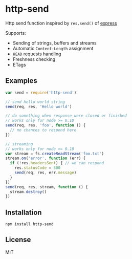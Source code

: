 # http-send

Http send function inspired by `res.send()` of [express](https://github.com/visionmedia/express)

Supports:
  - Sending of strings, buffers and streams
  - Automatic `Content-Length` assignment
  - `HEAD` requests handling
  - Freshness checking
  - ETags

## Examples

```javascript
var send = require('http-send')

// send hello world string
send(req, res, 'Hello world')

// do something when response were closed or finished
// works only for node >= 0.10
send(req, res, 'foo', function () {
  // no chances to respond here
})

// streaming
// works only for node >= 0.10
var stream = fs.createReadStream('foo.txt')
stream.on('error', function (err) {
  if (!res.headersSent) { // we can respond
    res.statusCode = 500
    send(req, res, err.message)
  }
})
send(req, res, stream, function () {
  stream.destroy()
})
```

## Installation

```
npm install http-send
```

## License

MIT
